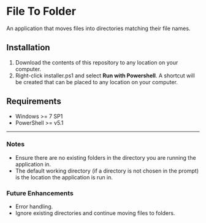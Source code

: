 # File To Folder

An application that moves files into directories matching their file names.

## Installation

1. Download the contents of this repository to any location on your computer.
2. Right-click installer.ps1 and select <b>Run with Powershell</b>. A shortcut will be created that can be placed to any location on your computer.

## Requirements

- Windows >= 7 SP1
- PowerShell >= v5.1

<hr />

### Notes

- Ensure there are no existing folders in the directory you are running the application in.
- The default working directory (if a directory is not chosen in the prompt) is the location the application is run in.

### Future Enhancements

- Error handling.
- Ignore existing directories and continue moving files to folders.
